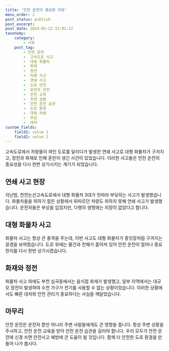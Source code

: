 ```yaml
---
title: '안전 운전이 중요한 이유'
menu_order: 1
post_status: publish
post_excerpt: 
post_date: 2024-02-22 22:01:12
taxonomy:
    category:
        - 사회
    post_tag:
        - 안전 운전
        -  고속도로 사고
        -  대형 화물차
        -  화재
        -  정전
        -  차량 사고
        -  연쇄 사고
        -  도로 안전
        -  운전자 안전
        -  안전 교육
        -  주변 상황
        -  안전 운전 습관
        -  도로 환경
        -  대형 차량
        -  부상
        -  대처
custom_fields:
    field1: value 1
    field2: value 2
---
```


고속도로에서 차량들이 파인 도로를 달리다가 발생한 연쇄 사고로 대형 화물차가 구겨지고, 정전과 화재로 인해 혼란이 생긴 사건이 있었습니다. 이러한 사고들은 안전 운전의 중요성을 다시 한번 상기시키는 계기가 되었습니다.
## 연쇄 사고 현장
지난밤, 천안논산고속도로에서 대형 화물차 3대가 잇따라 부딪히는 사고가 발생했습니다. 화물차들을 피하기 힘든 상황에서 뒤따르던 차량도 피하지 못해 연쇄 사고가 발생했습니다. 운전자들은 부상을 입었지만, 다행히 생명에는 지장이 없었다고 합니다.
## 대형 화물차 사고
화물차 사고는 항상 큰 충격을 주는데, 이번 사고도 대형 화물차가 종잇장처럼 구겨지는 광경을 보여줬습니다. 도로 위에는 물건과 잔해가 흩어져 있어 안전 운전이 얼마나 중요한지를 다시 한번 상기시켰습니다.
## 화재와 정전
화물차 사고 외에도 부천 심곡동에서는 음식점 화재가 발생했고, 일부 지역에서는 대규모 정전이 발생하여 수천 가구가 전기를 사용할 수 없는 상황이었습니다. 이러한 상황에서도 빠른 대처와 안전 관리가 중요하다는 사실을 깨달았습니다.
## 마무리
안전 운전은 운전자 뿐만 아니라 주변 사람들에게도 큰 영향을 줍니다. 항상 주변 상황을 주시하고, 안전 운전 교육을 받아 안전 운전 습관을 길러야 합니다. 우리 모두가 안전 운전에 신경 쓰면 안전사고 예방에 큰 도움이 될 것입니다. 함께 더 안전한 도로 환경을 만들어 나가 봅시다.
